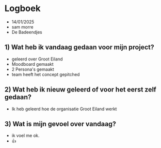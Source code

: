 # Logboek

- 14/01/2025
- sam morre
- De Badeendjes


## 1) Wat heb ik vandaag gedaan voor mijn project?

- geleerd over Groot Eiland
- Moodboard gemaakt
- 2 Persona's gemaakt
- team heeft het concept gepitched


## 2) Wat heb ik nieuw geleerd of voor het eerst zelf gedaan?

- Ik heb geleerd hoe de organisatie Groot Eiland werkt


## 3) Wat is mijn gevoel over vandaag?

- ik voel me ok.
- 👍
